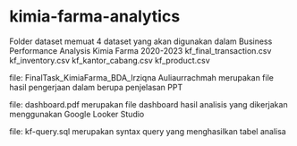 # kimia-farma-analytics

Folder dataset memuat 4 dataset yang akan digunakan dalam Business Performance Analysis Kimia Farma 2020-2023
kf_final_transaction.csv
kf_inventory.csv
kf_kantor_cabang.csv
kf_product.csv

file: FinalTask_KimiaFarma_BDA_Irziqna Auliaurrachmah
merupakan file hasil pengerjaan dalam berupa penjelasan PPT

file: dashboard.pdf
merupakan file dashboard hasil analisis yang dikerjakan menggunakan Google Looker Studio

file: kf-query.sql
merupakan syntax query yang menghasilkan tabel analisa
